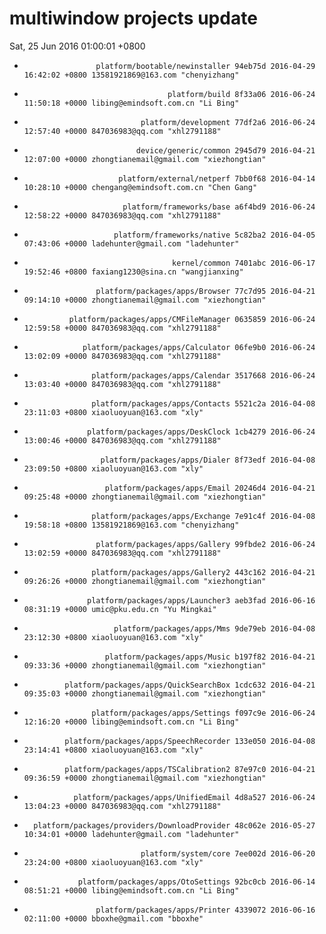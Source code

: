 # multiwindow projects update
Sat, 25 Jun 2016 01:00:01 +0800
-                     platform/bootable/newinstaller 94eb75d 2016-04-29 16:42:02 +0800 13581921869@163.com "chenyizhang" 
-                                     platform/build 8f33a06 2016-06-24 11:50:18 +0000 libing@emindsoft.com.cn "Li Bing" 
-                               platform/development 77df2a6 2016-06-24 12:57:40 +0000 847036983@qq.com "xhl2791188" 
-                              device/generic/common 2945d79 2016-04-21 12:07:00 +0000 zhongtianemail@gmail.com "xiezhongtian" 
-                          platform/external/netperf 7bb0f68 2016-04-14 10:28:10 +0000 chengang@emindsoft.com.cn "Chen Gang" 
-                           platform/frameworks/base a6f4bd9 2016-06-24 12:58:22 +0000 847036983@qq.com "xhl2791188" 
-                         platform/frameworks/native 5c82ba2 2016-04-05 07:43:06 +0000 ladehunter@gmail.com "ladehunter" 
-                                      kernel/common 7401abc 2016-06-17 19:52:46 +0800 faxiang1230@sina.cn "wangjianxing" 
-                     platform/packages/apps/Browser 77c7d95 2016-04-21 09:14:10 +0000 zhongtianemail@gmail.com "xiezhongtian" 
-               platform/packages/apps/CMFileManager 0635859 2016-06-24 12:59:58 +0000 847036983@qq.com "xhl2791188" 
-                  platform/packages/apps/Calculator 06fe9b0 2016-06-24 13:02:09 +0000 847036983@qq.com "xhl2791188" 
-                    platform/packages/apps/Calendar 3517668 2016-06-24 13:03:40 +0000 847036983@qq.com "xhl2791188" 
-                    platform/packages/apps/Contacts 5521c2a 2016-04-08 23:11:03 +0800 xiaoluoyuan@163.com "xly" 
-                   platform/packages/apps/DeskClock 1cb4279 2016-06-24 13:00:46 +0000 847036983@qq.com "xhl2791188" 
-                      platform/packages/apps/Dialer 8f73edf 2016-04-08 23:09:50 +0800 xiaoluoyuan@163.com "xly" 
-                       platform/packages/apps/Email 20246d4 2016-04-21 09:25:48 +0000 zhongtianemail@gmail.com "xiezhongtian" 
-                    platform/packages/apps/Exchange 7e91c4f 2016-04-08 19:58:18 +0800 13581921869@163.com "chenyizhang" 
-                     platform/packages/apps/Gallery 99fbde2 2016-06-24 13:02:59 +0000 847036983@qq.com "xhl2791188" 
-                    platform/packages/apps/Gallery2 443c162 2016-04-21 09:26:26 +0000 zhongtianemail@gmail.com "xiezhongtian" 
-                   platform/packages/apps/Launcher3 aeb3fad 2016-06-16 08:31:19 +0000 umic@pku.edu.cn "Yu Mingkai" 
-                         platform/packages/apps/Mms 9de79eb 2016-04-08 23:12:30 +0800 xiaoluoyuan@163.com "xly" 
-                       platform/packages/apps/Music b197f82 2016-04-21 09:33:36 +0000 zhongtianemail@gmail.com "xiezhongtian" 
-              platform/packages/apps/QuickSearchBox 1cdc632 2016-04-21 09:35:03 +0000 zhongtianemail@gmail.com "xiezhongtian" 
-                    platform/packages/apps/Settings f097c9e 2016-06-24 12:16:20 +0000 libing@emindsoft.com.cn "Li Bing" 
-              platform/packages/apps/SpeechRecorder 133e050 2016-04-08 23:14:41 +0800 xiaoluoyuan@163.com "xly" 
-              platform/packages/apps/TSCalibration2 87e97c0 2016-04-21 09:36:59 +0000 zhongtianemail@gmail.com "xiezhongtian" 
-                platform/packages/apps/UnifiedEmail 4d8a527 2016-06-24 13:04:23 +0000 847036983@qq.com "xhl2791188" 
-       platform/packages/providers/DownloadProvider 48c062e 2016-05-27 10:34:01 +0000 ladehunter@gmail.com "ladehunter" 
-                               platform/system/core 7ee002d 2016-06-20 23:24:00 +0800 xiaoluoyuan@163.com "xly" 
-                 platform/packages/apps/OtoSettings 92bc0cb 2016-06-14 08:51:21 +0000 libing@emindsoft.com.cn "Li Bing" 
-                     platform/packages/apps/Printer 4339072 2016-06-16 02:11:00 +0000 bboxhe@gmail.com "bboxhe" 
